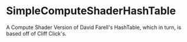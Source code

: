 # SimpleComputeShaderHashTable
A Compute Shader Version of David Farell's HashTable, which in turn, is based off of Cliff Click's. 
